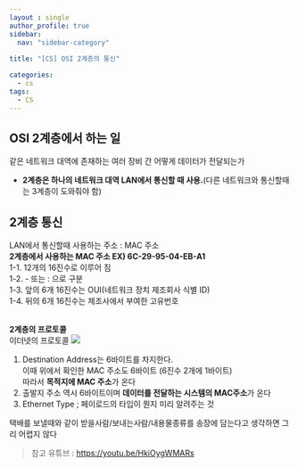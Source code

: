 ```yaml
---
layout : single
author_profile: true
sidebar: 
  nav: "sidebar-category"
  
title: "[CS] OSI 2계층의 통신"

categories:
  - cs
tags:
  - CS
---
```




## OSI 2계층에서 하는 일

같은 네트워크 대역에 존재하는 여러 장비 간 어떻게 데이터가 전달되는가<br>
- **2계층은 하나의 네트워크 대역 LAN에서 통신할 때 사용.**(다른 네트워크와 통신할때는 3계층이 도와줘야 함)<br>

## 2계층 통신

LAN에서 통신할때 사용하는 주소 : MAC 주소<br>
**2계층에서 사용하는 MAC 주소 EX) 6C-29-95-04-EB-A1**<br>1-1. 12개의 16진수로 이루어 짐<br>1-2. - 또는 : 으로 구분<br>1-3.  앞의 6개 16진수는 OUI(네트워크 장치 제조회사 식별 ID)<br>1-4. 뒤의 6개 16진수는 제조사에서 부여한 고유번호<br><br>

**2계층의 프로토콜**<br>이더넷의 프로토콜
**![](https://t1.daumcdn.net/cfile/tistory/996700395E199B6B0E)**
1. Destination Address는 6바이트를 차지한다.<br>이때 위에서 확인한 MAC 주소도 6바이트 (6진수 2개에 1바이트)<br>따라서 **목적지에 MAC 주소**가 온다
2. 출발지 주소 역시 6바이트이며 **데이터를 전달하는 시스템의 MAC주소**가 온다
3. Ethernet Type ; 페이로드의 타입이 뭔지 미리 알려주는 것

택배를 보낼때와 같이 받을사람/보내는사람/내용물종류를 송장에 담는다고 생각하면 그리 어렵지 않다

> 참고 유튜브 : https://youtu.be/HkiOygWMARs
